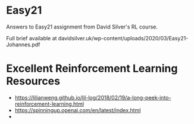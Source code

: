 # Easy21
Answers to Easy21 assignment from David Silver's RL course.

Full brief available at davidsilver.uk/wp-content/uploads/2020/03/Easy21-Johannes.pdf

# Excellent Reinforcement Learning Resources
* https://lilianweng.github.io/lil-log/2018/02/19/a-long-peek-into-reinforcement-learning.html
* https://spinningup.openai.com/en/latest/index.html
*
